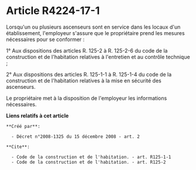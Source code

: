 # Article R4224-17-1

Lorsqu'un ou plusieurs ascenseurs sont en service dans les locaux d'un établissement, l'employeur s'assure que le
propriétaire prend les mesures nécessaires pour se conformer : 

1° Aux dispositions des articles R. 125-2 à R. 125-2-6 du code de la construction et de l'habitation relatives à l'entretien
et au contrôle technique ; 

2° Aux dispositions des articles R. 125-1-1 à R. 125-1-4 du code de la construction et de l'habitation relatives à la mise en
sécurité des ascenseurs. 

Le propriétaire met à la disposition de l'employeur les informations nécessaires.

**Liens relatifs à cet article**

	**Créé par**:

	  - Décret n°2008-1325 du 15 décembre 2008 - art. 2

	**Cite**:

	  - Code de la construction et de l'habitation. - art. R125-1-1
	  - Code de la construction et de l'habitation. - art. R125-2
